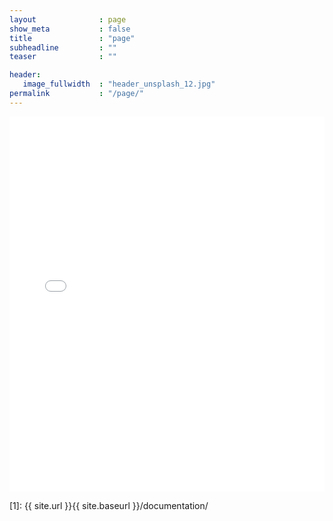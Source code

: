 ```yaml
---
layout              : page
show_meta           : false
title               : "page"
subheadline         : ""
teaser              : ""

header:
   image_fullwidth  : "header_unsplash_12.jpg"
permalink           : "/page/"
---
```





<iframe src="/files/html/posts/predoc_map.html" height="600px" width="100%" style="border:none;"></iframe>


 [1]: {{ site.url }}{{ site.baseurl }}/documentation/
